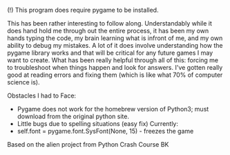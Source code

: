 (!) This program does require pygame to be installed.

This has been rather interesting to follow along. 
Understandably while it does hand hold me through out the entire process, it has been my own hands typing the code, my brain learning what is infront of me, and my own ability to debug my mistakes. A lot of it does involve understanding how the pygame library works and that will be critical for any future games I may want to create. What has been really helpful through all of this: forcing me to troubleshoot when things happen and look for answers. I've gotten really good at reading errors and fixing them (which is like what 70% of computer science is).

Obstacles I had to Face: 
-	Pygame does not work for the homebrew version of Python3; must download from the original python site. 
-	Little bugs due to spelling situations (easy fix) 
Currently: 
-	self.font = pygame.font.SysFont(None, 15) - freezes the game 

Based on the alien project from Python Crash Course BK 